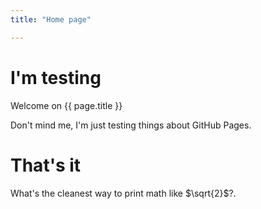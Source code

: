 ```yaml
---
title: "Home page"

---
```


<script id="MathJax-script" async src="https://cdn.jsdelivr.net/npm/mathjax@3/es5/tex-mml-chtml.js"></script>

# I'm testing

Welcome on {{ page.title }}

Don't mind me, I'm just testing things about GitHub Pages.

# That's it

What's the cleanest way to print math like $\sqrt{2}$?.

